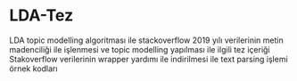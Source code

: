# LDA-Tez
LDA topic modelling algoritması ile stackoverflow 2019 yılı verilerinin metin madenciliği ile işlenmesi ve topic modelling yapılması ile ilgili tez içeriği
Stakoverflow verilerinin wrapper yardımı ile indirilmesi ile text parsing işlemi örnek kodları
